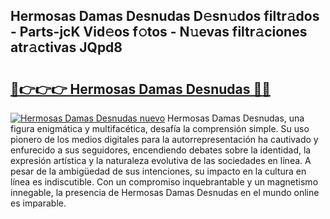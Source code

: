 ## Hermosas Damas Desnudas D𝚎sn𝚞dos filtr𝚊dos - Parts-jcK Vid𝚎os f𝚘tos - N𝚞evas filtr𝚊ciones atr𝚊ctivas JQpd8

# <h2><a href="http://mb6dk5.tromn.icu/?c=Hermosas+Damas+Desnudas">🔗👉👉👉 Hermosas Damas Desnudas 🔗🔗</a></h2>

[![Hermosas Damas Desnudas nuevo](https://i.imgur.com/pEAQMta.gif)](http://mb6dk5.tromn.icu/?c=Hermosas+Damas+Desnudas)
Hermosas Damas Desnudas, una figura enigmática y multifacética, desafía la comprensión simple. Su uso pionero de los medios digitales para la autorrepresentación ha cautivado y enfurecido a sus seguidores, encendiendo debates sobre la identidad, la expresión artística y la naturaleza evolutiva de las sociedades en línea. A pesar de la ambigüedad de sus intenciones, su impacto en la cultura en línea es indiscutible. Con un compromiso inquebrantable y un magnetismo innegable, la presencia de Hermosas Damas Desnudas en el mundo online es imparable.
